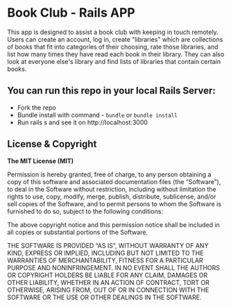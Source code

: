 # Book Club - Rails APP

This app is designed to assist a book club with keeping in touch remotely.  Users can create an account, log in, create "libraries" which are collections of books that fit into categories of their choosing, rate those libraries, and list how many times they have read each book in their library.  They can also look at everyone else's library and find lists of libraries that contain certain books.

## You can run this repo in your local Rails Server:

* Fork the repo
* Bundle install with command - ```bundle``` or ```bundle install```
* Run rails s and see it on http://localhost:3000

## License & Copyright

**The MIT License (MIT)**

Permission is hereby granted, free of charge, to any person obtaining a copy of this software and associated documentation files (the “Software”), to deal in the Software without restriction, including without limitation the rights to use, copy, modify, merge, publish, distribute, sublicense, and/or sell copies of the Software, and to permit persons to whom the Software is furnished to do so, subject to the following conditions:

The above copyright notice and this permission notice shall be included in all copies or substantial portions of the Software.

THE SOFTWARE IS PROVIDED “AS IS”, WITHOUT WARRANTY OF ANY KIND, EXPRESS OR IMPLIED, INCLUDING BUT NOT LIMITED TO THE WARRANTIES OF MERCHANTABILITY, FITNESS FOR A PARTICULAR PURPOSE AND NONINFRINGEMENT. IN NO EVENT SHALL THE AUTHORS OR COPYRIGHT HOLDERS BE LIABLE FOR ANY CLAIM, DAMAGES OR OTHER LIABILITY, WHETHER IN AN ACTION OF CONTRACT, TORT OR OTHERWISE, ARISING FROM, OUT OF OR IN CONNECTION WITH THE SOFTWARE OR THE USE OR OTHER DEALINGS IN THE SOFTWARE.
